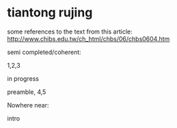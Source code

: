 # tiantong rujing

some references to the text from this article: http://www.chibs.edu.tw/ch_html/chbs/06/chbs0604.htm

semi completed/coherent:

1,2,3

in progress

preamble, 4,5

Nowhere near:

intro

